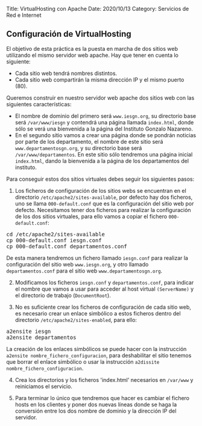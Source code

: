 Title: VirtualHosting con Apache
Date: 2020/10/13
Category: Servicios de Red e Internet

## Configuración de VirtualHosting

El objetivo de esta práctica es la puesta en marcha de dos sitios web utilizando el mismo servidor web apache. Hay que tener en cuenta lo siguiente:

- Cada sitio web tendrá nombres distintos.
- Cada sitio web compartirán la misma dirección IP y el mismo puerto (80).

Queremos construir en nuestro servidor web apache dos sitios web con las siguientes características:

- El nombre de dominio del primero será `www.iesgn.org`, su directorio base será `/var/www/iesgn` y contendrá una página llamada `index.html`, donde sólo se verá una bienvenida a la página del Instituto Gonzalo Nazareno.
- En el segundo sitio vamos a crear una página donde se pondrán noticias por parte de los departamento, el nombre de este sitio será `www.departamentosgn.org`, y su directorio base será `/var/www/departamentos`. En este sitio sólo tendremos una página inicial `index.html`, dando la bienvenida a la página de los departamentos del instituto.

Para conseguir estos dos sitios virtuales debes seguir los siguientes pasos:

1. Los ficheros de configuración de los sitios webs se encuentran en el directorio `/etc/apache2/sites-available`, por defecto hay dos ficheros, uno se llama `000-default.conf` que es la configuración del sitio web por defecto. Necesitamos tener dos ficheros para realizar la configuración de los dos sitios virtuales, para ello vamos a copiar el fichero `000-default.conf`:

<pre>
cd /etc/apache2/sites-available
cp 000-default.conf iesgn.conf
cp 000-default.conf departamentos.conf
</pre>

De esta manera tendremos un fichero llamado `iesgn.conf` para realizar la configuración del sitio web `www.iesgn.org`, y otro llamado `departamentos.conf` para el sitio web `www.departamentosgn.org`.



2. Modificamos los ficheros `iesgn.conf` y `departamentos.conf`, para indicar el nombre que vamos a usar para acceder al host virtual `(ServerName)` y el directorio de trabajo (`DocumentRoot`).



3. No es suficiente crear los ficheros de configuración de cada sitio web, es necesario crear un enlace simbólico a estos ficheros dentro del directorio `/etc/apache2/sites-enabled`, para ello:

<pre>
a2ensite iesgn
a2ensite departamentos
</pre>

La creación de los enlaces simbólicos se puede hacer con la instrucción `a2ensite nombre_fichero_configuracion`, para deshabilitar el sitio tenemos que borrar el enlace simbólico o usar la instrucción `a2dissite nombre_fichero_configuracion`.



4. Crea los directorios y los ficheros 'index.html' necesarios en `/var/www` y reiniciamos el servicio.



5. Para terminar lo único que tendremos que hacer es cambiar el fichero hosts en los clientes y poner dos nuevas líneas donde se haga la conversión entre los dos nombre de dominio y la dirección IP del servidor.
